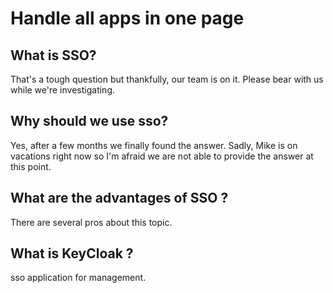 # Handle all apps in one page

## What is SSO?

That's a tough question but thankfully, our team is on it. Please bear with us while we're investigating.

## Why should we use sso?

Yes, after a few months we finally found the answer. Sadly, Mike is on vacations right now so I'm afraid we are not able to provide the answer at this point.

## What are the advantages of SSO ?

There are several pros about this topic.

## What is KeyCloak ? 

sso application for management.


